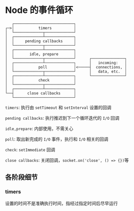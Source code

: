 # Node 的事件循环

```
   ┌───────────────────────────┐
┌─>│           timers          │
│  └─────────────┬─────────────┘
│  ┌─────────────┴─────────────┐
│  │     pending callbacks     │
│  └─────────────┬─────────────┘
│  ┌─────────────┴─────────────┐
│  │       idle, prepare       │
│  └─────────────┬─────────────┘      ┌───────────────┐
│  ┌─────────────┴─────────────┐      │   incoming:   │
│  │           poll            │<─────┤  connections, │
│  └─────────────┬─────────────┘      │   data, etc.  │
│  ┌─────────────┴─────────────┐      └───────────────┘
│  │           check           │
│  └─────────────┬─────────────┘
│  ┌─────────────┴─────────────┐
└──┤      close callbacks      │
   └───────────────────────────┘
```

`timers`: 执行由 `setTimeout` 和 `setInterval` 设置的回调

`pending callbacks`: 执行推迟到下一个循环迭代的 `I/O` 回调

`idle,prepare`: 内部使用，不需关心

`poll`: 取出新完成的 `I/O` 事件，执行和 `I/O` 相关的回调

`check`: `setImmediate` 回调

`close callbacks`: 关闭回调，`socket.on('close', () => {})`等

## 各阶段细节

### timers

设置的时间不是准确执行时间，指经过指定时间后尽早运行


